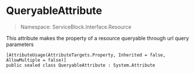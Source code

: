 # QueryableAttribute

> Namespace: ServiceBlock.Interface.Resource

This attribute makes the property of a resource queryable through url query parameters

```text
[AttributeUsage(AttributeTargets.Property, Inherited = false, AllowMultiple = false)]
public sealed class QueryableAttribute : System.Attribute
```

